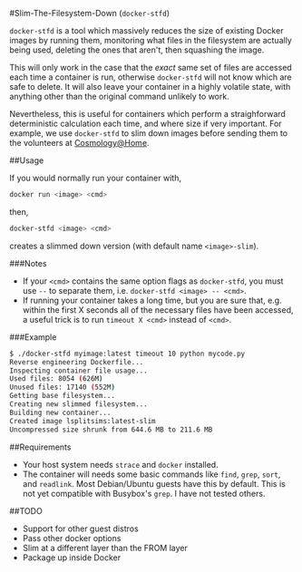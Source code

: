 #Slim-The-Filesystem-Down (`docker-stfd`)

`docker-stfd` is a tool which massively reduces the size of existing Docker images by running them, monitoring what files in the filesystem are actually being used, deleting the ones that aren't, then squashing the image. 

This will only work in the case that the *exact* same set of files are accessed each time a container is run, otherwise `docker-stfd` will not know which are safe to delete. It will also leave your container in a highly volatile state, with anything other than the original command unlikely to work.

Nevertheless, this is useful for containers which perform a straighforward deterministic calculation each time, and where size if very important. For example, we use `docker-stfd` to slim down images before sending them to the volunteers at [Cosmology@Home](https://github.com/marius311/cosmohome).

##Usage

If you would normally run your container with,
```bash
docker run <image> <cmd>
```
then,
```bash
docker-stfd <image> <cmd>
```
creates a slimmed down version (with default name `<image>-slim`).

###Notes
* If your `<cmd>` contains the same option flags as `docker-stfd`, you must use `--` to separate them, i.e. `docker-stfd <image> -- <cmd>`. 
* If running your container takes a long time, but you are sure that, e.g. within the first X seconds all of the necessary files have been accessed, a useful trick is to run `timeout X <cmd>` instead of `<cmd>`.


###Example

```bash
$ ./docker-stfd myimage:latest timeout 10 python mycode.py
Reverse engineering Dockerfile...
Inspecting container file usage...
Used files: 8054 (626M)
Unused files: 17140 (552M)
Getting base filesystem...
Creating new slimmed filesystem...
Building new container...
Created image lsplitsims:latest-slim
Uncompressed size shrunk from 644.6 MB to 211.6 MB
```

##Requirements

* Your host system needs `strace` and `docker` installed. 
* The container will needs some basic commands like `find`, `grep`, `sort`, and `readlink`. Most Debian/Ubuntu guests have this by default. This is not yet compatible with Busybox's `grep`. I have not tested others. 

##TODO
* Support for other guest distros
* Pass other docker options
* Slim at a different layer than the FROM layer
* Package up inside Docker
